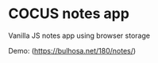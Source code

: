 # COCUS notes app

Vanilla JS notes app using browser storage

Demo: (https://bulhosa.net/180/notes/)
